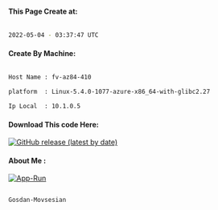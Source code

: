 
   
#### This Page Create at:

```bash

2022-05-04 - 03:37:47 UTC

```

#### Create By Machine:

```bash

Host Name : fv-az84-410

platform  : Linux-5.4.0-1077-azure-x86_64-with-glibc2.27

Ip Local  : 10.1.0.5

```
#### Download This code Here:

[![GitHub release (latest by date)](https://img.shields.io/github/v/release/Gosdan-Movsesian/Gosdan?style=for-the-badge&label=Download)](https://github.com/Gosdan-Movsesian/Gosdan/releases) 

</p> 

#### About Me :

[![App-Run](https://github.com/Gosdan-Movsesian/Gosdan/actions/workflows/App-Run.yml/badge.svg)](https://github.com/Gosdan-Movsesian/Gosdan/actions/workflows/App-Run.yml)

```bash

Gosdan-Movsesian

```

